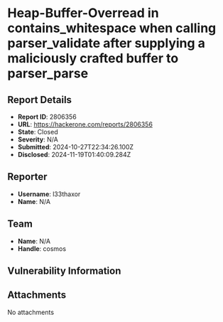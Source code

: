 # Heap-Buffer-Overread in contains_whitespace when calling parser_validate after supplying a maliciously crafted buffer to parser_parse

## Report Details
- **Report ID**: 2806356
- **URL**: https://hackerone.com/reports/2806356
- **State**: Closed
- **Severity**: N/A
- **Submitted**: 2024-10-27T22:34:26.100Z
- **Disclosed**: 2024-11-19T01:40:09.284Z

## Reporter
- **Username**: l33thaxor
- **Name**: N/A

## Team
- **Name**: N/A
- **Handle**: cosmos

## Vulnerability Information


## Attachments
No attachments
